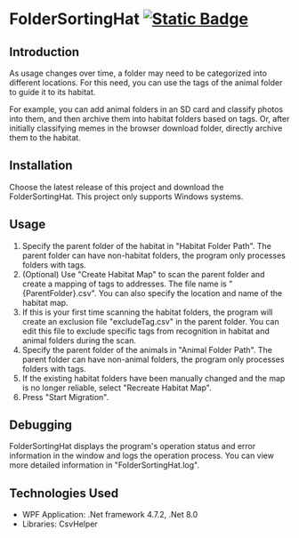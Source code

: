 # FolderSortingHat [![Static Badge](https://img.shields.io/badge/lang-zh--tw-green)](https://github.com/Max46656/FolderTagFauna/blob/main/README.zh-Hant.md)


## Introduction

As usage changes over time, a folder may need to be categorized into different locations.
For this need, you can use the tags of the animal folder to guide it to its habitat.

For example, you can add animal folders in an SD card and classify photos into them, and then archive them into habitat folders based on tags.
Or, after initially classifying memes in the browser download folder, directly archive them to the habitat.

## Installation

Choose the latest release of this project and download the FolderSortingHat.
This project only supports Windows systems.

## Usage

1. Specify the parent folder of the habitat in "Habitat Folder Path". The parent folder can have non-habitat folders, the program only processes folders with tags.
2. (Optional) Use "Create Habitat Map" to scan the parent folder and create a mapping of tags to addresses.
   The file name is "{ParentFolder}.csv".
You can also specify the location and name of the habitat map.
3. If this is your first time scanning the habitat folders,
the program will create an exclusion file "excludeTag.csv" in the parent folder.
You can edit this file to exclude specific tags from recognition in habitat and animal folders during the scan.
4. Specify the parent folder of the animals in "Animal Folder Path".
The parent folder can have non-animal folders, the program only processes folders with tags.
5. If the existing habitat folders have been manually changed and the map is no longer reliable,
select "Recreate Habitat Map".
6. Press "Start Migration".

## Debugging

FolderSortingHat displays the program's operation status and error information in the window and logs the operation process.
You can view more detailed information in "FolderSortingHat.log".

## Technologies Used

- WPF Application: .Net framework 4.7.2, .Net 8.0
- Libraries: CsvHelper
